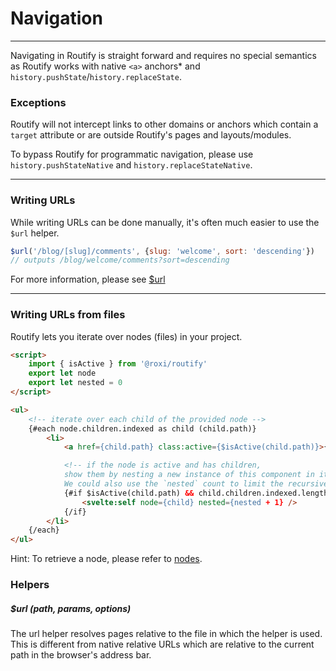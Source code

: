 <script>
export let context
</script>

<!-- routify:meta order=0 -->

# Navigation

---

Navigating in Routify is straight forward and requires no special semantics as Routify works with native `<a>` anchors* and `history.pushState`/`history.replaceState`.

### Exceptions
Routify will not intercept links to other domains or anchors which contain a `target` attribute or are outside Routify's pages and layouts/modules.

To bypass Routify for programmatic navigation, please use `history.pushStateNative` and  `history.replaceStateNative`.

---

### Writing URLs
While writing URLs can be done manually, it's often much easier to use the `$url` helper.

```javascript
$url('/blog/[slug]/comments', {slug: 'welcome', sort: 'descending'})
// outputs /blog/welcome/comments?sort=descending
```
For more information, please see [$url](/api/helpers/url)

---

### Writing URLs from files
Routify lets you iterate over nodes (files) in your project.
```html
<script>
    import { isActive } from '@roxi/routify'
    export let node
    export let nested = 0
</script>

<ul>
    <!-- iterate over each child of the provided node -->
    {#each node.children.indexed as child (child.path)}
        <li>
            <a href={child.path} class:active={$isActive(child.path)}>{child.name}</a>

            <!-- if the node is active and has children, 
            show them by nesting a new instance of this component in itself.
            We could also use the `nested` count to limit the recursive depth. -->
            {#if $isActive(child.path) && child.children.indexed.length}
                <svelte:self node={child} nested={nested + 1} />                
            {/if}
        </li>
    {/each}
</ul>
```
Hint: To retrieve a node, please refer to [nodes](/docs/guide/nodes).

### Helpers

##### $url (path, params, options)

The url helper resolves pages relative to the file in which the helper is used. This is different from native relative URLs which are relative to the current path in the browser's address bar.

